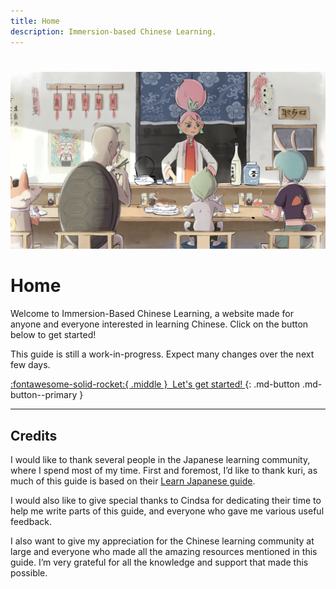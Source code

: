 ```yaml
---
title: Home
description: Immersion-based Chinese Learning.
---
```

# 

![welcome](./assets/graphics/monsterdiner.webp)

#  Home

Welcome to Immersion-Based Chinese Learning, a website made for anyone and everyone interested in learning Chinese. Click on the button below to get started!

This guide is still a work-in-progress. Expect many changes over the next few days.

[:fontawesome-solid-rocket:{ .middle }&nbsp; Let's get started! ](./preamble.md){: .md-button .md-button--primary }  

---

## Credits
I would like to thank several people in the Japanese learning community, where I spend most of my time. First and foremost, I’d like to thank kuri, as much of this guide is based on their [Learn Japanese guide](https://donkuri.github.io/learn-japanese/).

I would also like to give special thanks to Cindsa for dedicating their time to help me write parts of this guide, and everyone who gave me various useful feedback.

I also want to give my appreciation for the Chinese learning community at large and everyone who made all the amazing resources mentioned in this guide. I’m very grateful for all the knowledge and support that made this possible.